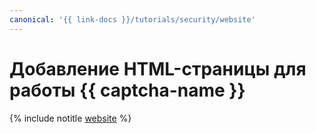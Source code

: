 ```yaml
---
canonical: '{{ link-docs }}/tutorials/security/website'
---
```


# Добавление HTML-страницы для работы {{ captcha-name }}

{% include notitle [website](../../../_tutorials/security/website.md) %}